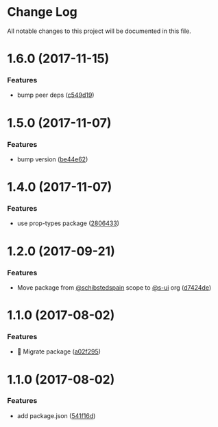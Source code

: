# Change Log

All notable changes to this project will be documented in this file.

<a name="1.6.0"></a>
# 1.6.0 (2017-11-15)


### Features

* bump peer deps ([c549d19](https://github.com/SUI-Components/sui/commit/c549d19))



<a name="1.5.0"></a>
# 1.5.0 (2017-11-07)


### Features

* bump version ([be44e62](https://github.com/SUI-Components/sui/commit/be44e62))



<a name="1.4.0"></a>
# 1.4.0 (2017-11-07)


### Features

* use prop-types package ([2806433](https://github.com/SUI-Components/sui/commit/2806433))



<a name="1.2.0"></a>
# 1.2.0 (2017-09-21)


### Features

* Move package from [@schibstedspain](https://github.com/schibstedspain) scope to [@s-ui](https://github.com/s-ui) org ([d7424de](https://github.com/SUI-Components/sui/commit/d7424de))



<a name="1.1.0"></a>
# 1.1.0 (2017-08-02)


### Features

* 🌈 Migrate package ([a02f295](https://github.com/SUI-Components/sui/commit/a02f295))



<a name="1.1.0"></a>
# 1.1.0 (2017-08-02)


### Features

* add package.json ([541f16d](https://github.com/SUI-Components/sui/commit/541f16d))




